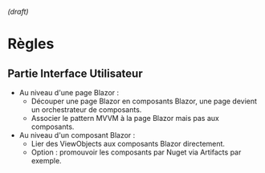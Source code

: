 _(draft)_

# Règles

## Partie Interface Utilisateur

- Au niveau d'une page Blazor :
  - Découper une page Blazor en composants Blazor, une page devient un orchestrateur de composants.
  - Associer le pattern MVVM à la page Blazor mais pas aux composants.
- Au niveau d'un composant Blazor : 
  - Lier des ViewObjects aux composants Blazor directement.
  - Option : promouvoir les composants par Nuget via Artifacts par exemple.
